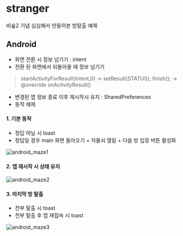 # stranger
비숲2 기념 심심해서 만들어본 방탈출 예제
  
  
## Android
* 화면 전환 시 정보 넘기기 : intent
* 전환 된 화면에서 되돌아올 때 정보 넘기기
> startActivityForResult(intent,0) -> setResult(STATUS); finish(); -> @override onActivityResult()
* 변경된 앱 정보 종료 이후 재시작시 유지 : SharedPreferences
* 동작 예제
#### 1. 기본 동작
* 정답 아닐 시 toast
* 정답일 경우 main 화면 돌아오기 + 자물쇠 열림 + 다음 방 입장 버튼 활성화
 
 
![android_maze1](https://user-images.githubusercontent.com/55540134/93340994-87fccb80-f868-11ea-952f-7e80cc01b6f2.gif)
  
#### 2. 앱 재시작 시 상태 유지
        
![android_maze2](https://user-images.githubusercontent.com/55540134/93341386-0194b980-f869-11ea-9fb3-becc0e3c021d.gif)


#### 3. 마지막 방 탈출
* 전부 탈출 시 toast
* 전부 탈출 후 앱 재접속 시 toast
  
![android_maze3](https://user-images.githubusercontent.com/55540134/93341391-035e7d00-f869-11ea-947f-4e45f311749e.gif)
